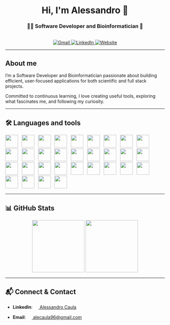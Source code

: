 <h1 align="center"> Hi, I'm Alessandro 👋</h1>

<!-- <a href="https://github.com/ryo-ma/github-profile-trophy"><img src="https://github-profile-trophy.vercel.app/?username=alessandrocaula" alt="alessandrocaula" /></a> -->

<h3 align="center">👨‍💻 Software Developer and Bioinformatician 🧬</h3>

<br />

<div align="center" style="gap: 10px;">
    <a href="mailto:alecaula96@gmail.com" target="_blank">
        <img src="https://img.shields.io/badge/Gmail-Contact-red?style=flat&logo=gmail&logoColor=white" alt="Gmail">
    </a>
    <a href="https://www.linkedin.com/in/alessandro-caula-25a20418a/" target="_blank">
        <img src="https://img.shields.io/badge/LinkedIn-Connect-blue?logo=linkedin&logoColor=white" alt="LinkedIn">
    </a>
    <a href="https://alessandrocaula.netlify.app/" target="_blank">
        <img src="https://img.shields.io/badge/Website-Alessandro%20Caula-darkgreen?logo=google-chrome&logoColor=white)" alt="Website">
    </a>
</div>

---

## About me

I’m a Software Developer and Bioinformatician passionate about building efficient, user-focused applications for both scientific and full stack projects.

Committed to continuous learning, I love creating useful tools, exploring what fascinates me, and following my curiosity.

---

<!-- ## 🎯 Current Focus

- Expanding skills in **Full Stack Web Development** with JavaScript, TypeScript, React, and Node.js

--- -->

## 🛠️ Languages and tools

<div>
    <img src="https://cdn.jsdelivr.net/gh/devicons/devicon@latest/icons/csharp/csharp-original.svg" width="40" height="40" /> &nbsp;
    <img src="https://cdn.jsdelivr.net/gh/devicons/devicon@latest/icons/python/python-original.svg" width="40" height="40" /> &nbsp;
    <img src="https://cdn.jsdelivr.net/gh/devicons/devicon@latest/icons/javascript/javascript-original.svg" width="40" height="40" /> &nbsp;
    <img src="https://cdn.jsdelivr.net/gh/devicons/devicon@latest/icons/typescript/typescript-original.svg" width="40" height="40" /> &nbsp;
    <img src="https://cdn.jsdelivr.net/gh/devicons/devicon@latest/icons/html5/html5-original.svg" width="40" height="40" /> &nbsp;
    <img src="https://cdn.jsdelivr.net/gh/devicons/devicon@latest/icons/css3/css3-original.svg" width="40" height="40" /> &nbsp;
    <img src="https://cdn.jsdelivr.net/gh/devicons/devicon@latest/icons/bash/bash-original.svg" width="40" height="40" /> &nbsp;
    <img src="https://cdn.jsdelivr.net/gh/devicons/devicon@latest/icons/rstudio/rstudio-original.svg" width="40" height="40" /> &nbsp;
    <img src="https://cdn.jsdelivr.net/gh/devicons/devicon@latest/icons/dotnetcore/dotnetcore-original.svg" width="40" height="40" /> &nbsp;
    <img src="https://cdn.jsdelivr.net/gh/devicons/devicon@latest/icons/react/react-original.svg" width="40" height="40" /> &nbsp;
    <img src="https://cdn.jsdelivr.net/gh/devicons/devicon@latest/icons/nodejs/nodejs-original-wordmark.svg" width="40" height="40" /> &nbsp;
    <img src="https://cdn.jsdelivr.net/gh/devicons/devicon@latest/icons/tailwindcss/tailwindcss-original.svg" width="40" height="40" /> &nbsp;
    <img src="https://cdn.jsdelivr.net/gh/devicons/devicon@latest/icons/numpy/numpy-original.svg" width="40" height="40" /> &nbsp;
    <img src="https://cdn.jsdelivr.net/gh/devicons/devicon@latest/icons/pandas/pandas-original.svg" width="40" height="40" /> &nbsp;
    <img src="https://encrypted-tbn0.gstatic.com/images?q=tbn:ANd9GcRW3DMfV4nePLVbZ6WwJ79U2Df5Z3wUSFr2Hg&s" width="40" height="40" /> &nbsp;
    <img src="https://cdn.jsdelivr.net/gh/devicons/devicon@latest/icons/scikitlearn/scikitlearn-original.svg" width="40" height="40" /> &nbsp;
    <img src="https://cdn.jsdelivr.net/gh/devicons/devicon@latest/icons/keras/keras-original.svg" width="40" height="40" /> &nbsp;
    <img src="https://cdn.jsdelivr.net/gh/devicons/devicon@latest/icons/matplotlib/matplotlib-original.svg" width="40" height="40" /> &nbsp;
    <img src="https://api.iconify.design/logos/seaborn-icon.svg" width="40" height="40" /> &nbsp;
    <img src="https://cdn.jsdelivr.net/gh/devicons/devicon@latest/icons/plotly/plotly-original.svg" width="40" height="40" /> &nbsp;
    <img src="https://encrypted-tbn0.gstatic.com/images?q=tbn:ANd9GcSDFJHtUM07mHhaSUiyZ8SyfB8buynV9susDA&s" width="40" height="40" /> &nbsp;
    <img src="https://api.iconify.design/simple-icons/gsap.svg" width="40" height="40" /> &nbsp;
    <img src="https://cdn.jsdelivr.net/gh/devicons/devicon@latest/icons/windows11/windows11-original.svg" width="40" height="40" /> &nbsp;
    <img src="https://cdn.jsdelivr.net/gh/devicons/devicon@latest/icons/apple/apple-original.svg" width="40" height="40" /> &nbsp;
    <img src="https://cdn.jsdelivr.net/gh/devicons/devicon@latest/icons/linux/linux-original.svg" width="40" height="40" /> &nbsp;
    <img src="https://cdn.jsdelivr.net/gh/devicons/devicon@latest/icons/vscode/vscode-original.svg" width="40" height="40" /> &nbsp;
    <img src="https://cdn.jsdelivr.net/gh/devicons/devicon@latest/icons/visualstudio/visualstudio-original.svg" width="40" height="40" /> &nbsp;
    <img src="https://cdn.jsdelivr.net/gh/devicons/devicon@latest/icons/git/git-original.svg" width="40" height="40" /> &nbsp;
    <img src="https://api.iconify.design/skill-icons/aws-light.svg" width="40" height="40" /> &nbsp;
    <img src="https://cdn.jsdelivr.net/gh/devicons/devicon@latest/icons/mongodb/mongodb-original-wordmark.svg" width="40" height="40" /> &nbsp;
    <img src="https://cdn.jsdelivr.net/gh/devicons/devicon@latest/icons/postman/postman-original.svg" width="40" height="40" /> &nbsp;
</div>

---

## 📊 GitHub Stats

<!-- <div align="center">

![Top Langs](https://github-readme-stats.vercel.app/api/top-langs/?username=alessandrocaula&hide=Jupyter%20Notebook&layout=compact)

[![GitHub Streak](https://github-readme-streak-stats.herokuapp.com?user=alessandrocaula)](https://git.io/streak-stats)

</div> -->

<div align="center">
    <img src="https://github-readme-stats.vercel.app/api/top-langs/?username=alessandrocaula&hide=Jupyter%20Notebook&layout=compact" height="165"/>
    <!-- <img src="https://github-readme-streak-stats.herokuapp.com?user=alessandrocaula" height="165"/> -->
    <!-- <img src="https://github-readme-stats.vercel.app/api?username=alessandrocaula" height="165"/> -->
    <img src="https://streak-stats.demolab.com/?user=alessandrocaula" height="165"/>
</div>

---

## 📬 Connect & Contact

- **LinkedIn**: <a href="https://www.linkedin.com/in/alessandro-caula-25a20418a/"><img src="https://api.iconify.design/logos/linkedin-icon.svg" width="15" height="15"> Alessandro Caula</a>

- **Email**: <a href="mailto:alecaula96@gmail.com"><img src="https://api.iconify.design/material-icon-theme/email.svg" width="15" height="15"> alecaula96@gmail.com</a>

